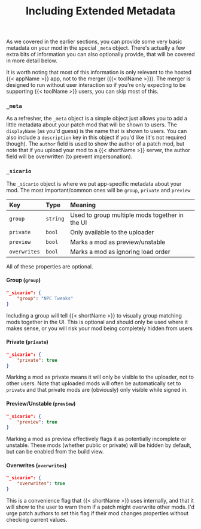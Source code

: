 ﻿---
title: "Including Extended Metadata"
linkTitle: "Extended Metadata"
weight: 40
---

As we covered in the earlier sections, you can provide some very basic metadata on your mod in the special `_meta` object. There's actually a few extra bits of information you can also optionally provide, that will be covered in more detail below.

It is worth noting that most of this information is only relevant to the hosted {{< appName >}} app, not to the merger ({{< toolName >}}). The merger is designed to run without user interaction so if you're only expecting to be supporting {{< toolName >}} users, you can skip most of this.

### `_meta`

As a refresher, the `_meta` object is a simple object just allows you to add a little metadata about your patch mod that will be shown to users. The `displayName` (as you'd guess) is the name that is shown to users. You can also include a `description` key in this object if you'd like (it's not required though). The `author` field is used to show the author of a patch mod, but note that if you upload your mod to a {{< shortName >}} server, the author field will be overwritten (to prevent impersonation).

### `_sicario`

The `_sicario` object is where we put app-specific metadata about your mod. The most important/common ones will be `group`, `private` and `preview`

|Key|Type|Meaning|
|:--|:---|:------|
|`group`|`string`|Used to group multiple mods together in the UI|
|`private`|`bool`|Only available to the uploader|
|`preview`|`bool`|Marks a mod as preview/unstable|
|`overwrites`|`bool`|Marks a mod as ignoring load order|

All of these properties are optional.

#### Group (`group`)

```json
"_sicario": {
    "group": "NPC Tweaks"
}
```

Including a group will tell {{< shortName >}} to visually group matching mods together in the UI. This is optional and should only be used where it makes sense, or you will risk your mod being completely hidden from users

#### Private (`private`)

```json
"_sicario": {
    "private": true
}
```

Marking a mod as private means it will only be visible to the uploader, not to other users. Note that uploaded mods will often be automatically set to `private` and that private mods are (obviously) only visible while signed in.

#### Preview/Unstable (`preview`)

```json
"_sicario": {
    "preview": true
}
```

Marking a mod as preview effectively flags it as potentially incomplete or unstable. These mods (whether public or private) will be hidden by default, but can be enabled from the build view.

#### Overwrites (`overwrites`)

```json
"_sicario": {
    "overwrites": true
}
```

This is a convenience flag that {{< shortName >}} uses internally, and that it will show to the user to warn them if a patch might overwrite other mods. I'd urge patch authors to set this flag if their mod changes properties without checking current values.